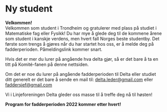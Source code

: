 # Ny student

**Velkommen!** \
Velkommen som student i Trondheim og gratulerer med plass på studiet i Matematiske fag eller Fysikk! Du har mye å glede deg til de kommene årene som student i kanskje verdens, men hvert fall Norges beste studentby. Det første som trengs å gjøres når du har startet hos oss, er å melde deg på fadderperioden. Påmeldingslink kommer snart.

Hvis det er mer du lurer på angående hva delta gjør, så er det bare å ta en titt på Komité-fanen på denne nettsiden.  

Om det er noe du lurer på angående fadderperioden til Delta eller studiet ditt generelt er det bare å sende en mail til: [delta.leder@gmail.com](delta.leder@gmail.com) eller [faddersjef@gmail.com](faddersjef@gmail.com)  

Vi i Linjeforeningen Delta gleder oss masse til å treffe deg nå til høsten!

**Program for fadderperioden 2022 kommer etter hvert!**

![]()